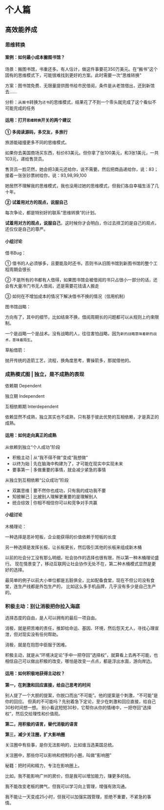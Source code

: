 # 个人篇

## 高效能养成

### 思维转换

#### 案例：如何最小成本搬图书馆？

  场景：搬图书馆，书重还多。有人估计，做这件事要花350万美元。在“搬书”这个固有的思维模式下，可能很难找到更好的方案。此时需要一次“思维转换”
  
  方案：图书馆免费、无限量提供图书给市民借阅，条件是从老馆借出，还到新馆去......
  
  分析：从`搬书`转换为`还书`的思维模式，结果花了不到一个零头就完成了这个看似不可能完成的任务

#### 运用：打开`思维转换`开关的两个建议

  **① 多阅读源码，多交友，多旅行**
  
  旅游能碰撞更多不同的思维模式。
  
  如果你去美国商场买东西，标价83美元。但你拿了张100美元，和3张1美元，一共103元，递给售货员。
  
  售货员一脸茫然，她会把3美元还给你，说不需要。然后把商品递给你，说：83；接着一张张钞票树给你，说：93,98,99,100
  
  她居然不理解我的思维模式，我也没用过她的思维模式，但我们各自幸福生活了几十年。
  
  **② 试着用对方的观点，说服自己**
  
  每次争论，都是特别好的联系“思维转换”的计划。  
  
  **试着用对方的观点，说服自己**，这时候你才会明白，你过去捍卫的是自己的观点，还仅仅是自己的尊严。

#### 小组讨论

  借书Bug：
  
  ① 借书的人必须够多，且要能及时还书，否则书从旧图书馆到新图书馆的整个工程周期会很长
  
  ② 不是所有的书都有人借得，如果图书馆会被借阅的书只占很小一部分的话，还会有大量冷门书无人借阅，还是需要花钱请人搬走
  
  ③ 如何在不增加成本的情况下解决借书不换的情况（信用机制）
  
  图书馆战略：
  
  方向有了，其中的细节，比如结束不换，借阅周期长的问题都可以从规则上约束限制。  
  
  一个是战略一个是战术。没有战略的人，往往害怕战略，因为`新的战略意味着新的战术，意味着陌生`。
  
  草船借箭：
  
  抛开传统的造箭工艺，流程，换角度思考，曹操箭多，那就借他的。


### 成熟模式图 | 独立，是不成熟的表现

  依赖期 Dependent
  
  独立期 Independent
  
  互相依赖期 Interdependent
  
  依赖显然不成熟，独立其实也不成熟，只有基于彼此优势的互相依赖，才是真正的成熟。
  
#### 运用：如何走向真正的成熟

  从依赖到独立“个人成功”阶段
  
  - 积极主动 | 从“我不得不做”变成“我想做”
  - 以终为始 | 先在脑海中构建为了，才可能在现实中实现未来
  - 要事第一 | 多做重要的事情，就会减少紧急的事情
  
  从独立到互相依赖“公众成功”阶段
  
  - 双赢思维 | 要不然你也成功，只有我的成功我不要
  - 知彼解己 | 比被别人理解更重要的是理解别人
  - 统合综效 | 你相不相信你可以和竞争对手共赢
  
#### 小组讨论
  
  木桶理论：
  
  一种选择是恶补短板，企业能获得的价值依赖于短板的长度
  
  另一种选择是发挥长板，让长板更长，然后吸引其他的长板来组成新木桶
  
  以前的社会分工没有那么明细，社会协作的选择也很有限，所以第一种木桶理论盛行。
  现在情景变了，移动互联网让社会协作无处不在，第二种木桶模式显然是更好的选择。
  
  最简单的例子以前大小单位都是五脏俱全，比如配备食堂，现在不但公司没有食堂，连生产线都是外包生产的，
  比如这么多手机品牌，几乎没有多少是自己生产的。


### 积极主动：别让消极把你拉入海底
  
  选择态度的自由，是人可以拥有的最后一项自由。
  
  消极，就是把苦难的责任，推卸给命运、基因、环境，然后怨天尤人，寻找心理宣泄，但对现实没有任何帮助。
  
  消极，就是在抱怨中臣服于困难。
  
  积极主动，就是从“环境决定论”手中一把夺回“选择权”，就算看上去再不可能，也相信自己可以做出积极的改变，哪怕是改变一点点，都是浮出水面，游向岸边。

#### 运用：如何积极地获得主动权？

  **第一，在刺激和回应直接，给自己思考的时间**
  
  别人提了一个大胆的提案，你脱口而出“不可能”。他的提案是个刺激，“不可能”是你的回应。
  但真的不可能吗？先别着急下定论，至少在刺激和回应直接，给自己30秒时间想一想。
  别小看这短短30秒，它帮你从你的情绪中，一把夺回“选择权”，然后交给理性和价值观。
  
  **第二，用积极的语言，替代消极的语言**
  
  **第三，减少关注圈，扩大影响圈**
  
  关注圈中有些事，是你无法影响的，比如谁当选美国总统。
  
  关注圈中，那些你可以影响和控制的小圈，叫做“影响圈”
  
  秘籍：把时间和精力，专注在影响圈上。
  
  比如，我不能影响广州的房价，但是我可以增加能力，赚更多的钱。
  
  我不能改变老板的脾气，但我可以学习向上管理，增强有效沟通。
  
  我不能让一天变成25小时，但我可以加强实践管理，拒绝不重要，不紧急的事情。
